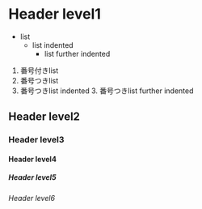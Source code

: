 # Header level1
* list
  * list indented
    * list further indented

1. 番号付きlist
2. 番号つきlist
  1. 番号つきlist indented
    3. 番号つきlist further indented

## Header level2

### Header level3

#### Header level4

##### Header level5

###### Header level6
